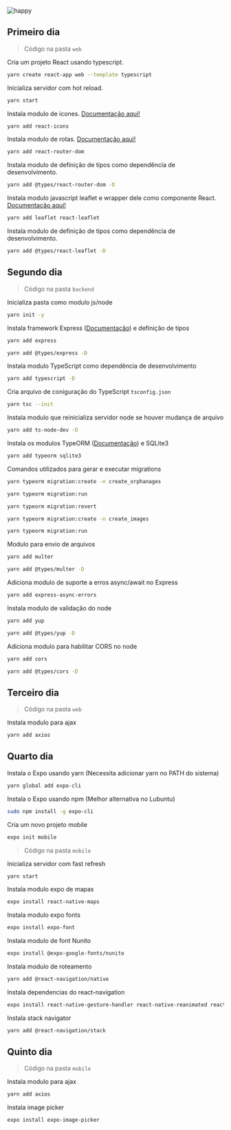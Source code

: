 ![happy](https://user-images.githubusercontent.com/63166983/96553350-6b025080-128b-11eb-9e3e-86ac97fd6967.png)

## Primeiro dia

> Código na pasta `web`

Cria um projeto React usando typescript.
```bash
yarn create react-app web --template typescript
```

Inicializa servidor com hot reload.
```bash
yarn start
```

Instala modulo de icones. [Documentação aqui!](https://react-icons.github.io/react-icons/)
```bash
yarn add react-icons
```

Instala modulo de rotas. [Documentação aqui!](https://reactrouter.com/web/guides/quick-start)
```bash
yarn add react-router-dom
```

Instala modulo de definição de tipos como dependência de desenvolvimento.
```bash
yarn add @types/react-router-dom -D
```

Instala modulo javascript leaflet e wrapper dele como componente React. [Documentação aqui!](https://react-leaflet.js.org/)
```bash
yarn add leaflet react-leaflet
```

Instala modulo de definição de tipos como dependência de desenvolvimento.
```bash
yarn add @types/react-leaflet -D
```

## Segundo dia

> Código na pasta `backend`

Inicializa pasta como modulo js/node
```bash
yarn init -y
```

Instala framework Express ([Documentação](https://expressjs.com/pt-br/)) e definição de tipos
```bash
yarn add express

yarn add @types/express -D
```

Instala modulo TypeScript como dependência de desenvolvimento
```bash
yarn add typescript -D
```

Cria arquivo de coniguração do TypeScript `tsconfig.json`
```bash
yarn tsc --init
```

Instala modulo que reinicializa servidor node se houver mudança de arquivo
```bash
yarn add ts-node-dev -D
```

Instala os modulos TypeORM ([Documentação](https://typeorm.io/#/)) e SQLite3
```bash
yarn add typeorm sqlite3
```

Comandos utilizados para gerar e executar migrations
```bash
yarn typeorm migration:create -n create_orphanages

yarn typeorm migration:run

yarn typeorm migration:revert

yarn typeorm migration:create -n create_images

yarn typeorm migration:run
```

Modulo para envio de arquivos
```bash
yarn add multer

yarn add @types/multer -D
```

Adiciona modulo de suporte a erros async/await no Express
```bash
yarn add express-async-errors
```

Instala modulo de validação do node
```bash
yarn add yup

yarn add @types/yup -D
```

Adiciona modulo para habilitar CORS no node
```bash
yarn add cors

yarn add @types/cors -D
```

## Terceiro dia

> Código na pasta `web`

Instala modulo para ajax
```bash
yarn add axios
```

## Quarto dia

Instala o Expo usando yarn (Necessita adicionar yarn no PATH do sistema)
```bash
yarn global add expo-cli
```

Instala o Expo usando npm (Melhor alternativa no Lubuntu)
```bash
sudo npm install -g expo-cli
```

Cria um novo projeto mobile
```bash
expo init mobile
```

> Código na pasta `mobile`

Inicializa servidor com fast refresh
```bash
yarn start
```

Instala modulo expo de mapas
```bash
expo install react-native-maps
```

Instala modulo expo fonts
```bash
expo install expo-font
```

Instala modulo de font Nunito
```bash
expo install @expo-google-fonts/nunito
```

Instala modulo de roteamento
```bash
yarn add @react-navigation/native
```

Instala dependencias do react-navigation
```bash
expo install react-native-gesture-handler react-native-reanimated react-native-screens react-native-safe-area-context @react-native-community/masked-view
```

Instala stack navigator
```bash
yarn add @react-navigation/stack
```

## Quinto dia

> Código na pasta `mobile`

Instala modulo para ajax
```bash
yarn add axios
```

Instala image picker
```bash
expo install expo-image-picker
```
